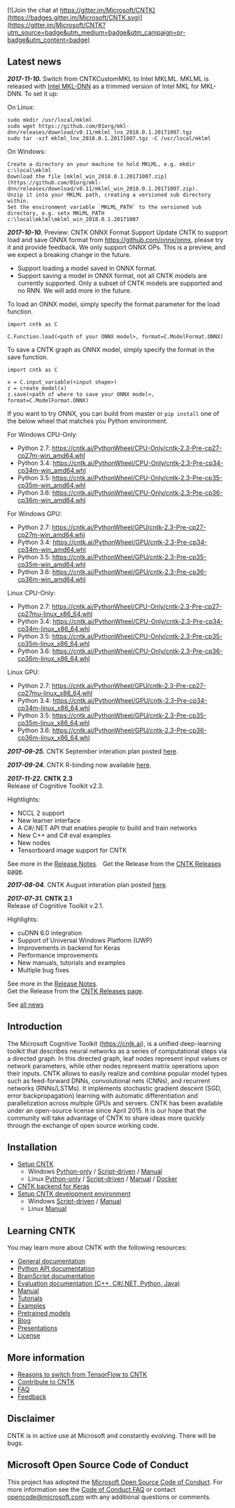 [![Join the chat at https://gitter.im/Microsoft/CNTK](https://badges.gitter.im/Microsoft/CNTK.svg)](https://gitter.im/Microsoft/CNTK?utm_source=badge&utm_medium=badge&utm_campaign=pr-badge&utm_content=badge)

## Latest news

***2017-11-10.*** Switch from CNTKCustomMKL to Intel MKLML. MKLML is released with [Intel MKL-DNN](https://github.com/01org/mkl-dnn/releases) as a trimmed version of Intel MKL for MKL-DNN. To set it up:

On Linux:

    sudo mkdir /usr/local/mklml
    sudo wget https://github.com/01org/mkl-dnn/releases/download/v0.11/mklml_lnx_2018.0.1.20171007.tgz
    sudo tar -xzf mklml_lnx_2018.0.1.20171007.tgz -C /usr/local/mklml

On Windows:

    Create a directory on your machine to hold MKLML, e.g. mkdir c:\local\mklml
    Download the file [mklml_win_2018.0.1.20171007.zip](https://github.com/01org/mkl-dnn/releases/download/v0.11/mklml_win_2018.0.1.20171007.zip).
    Unzip it into your MKLML path, creating a versioned sub directory within.
    Set the environment variable `MKLML_PATH` to the versioned sub directory, e.g. setx MKLML_PATH c:\local\mklml\mklml_win_2018.0.1.20171007

***2017-10-10.*** Preview: CNTK ONNX Format Support
Update CNTK to support load and save ONNX format from https://github.com/onnx/onnx, please try it and provide feedback. We only support ONNX OPs. This is a preview, and we expect a breaking change in the future.

* Support loading a model saved in ONNX format.
* Support saving a model in ONNX format, not all CNTK models are currently supported. Only a subset of CNTK models are supported and no RNN. We will add more in the future.

To load an ONNX model, simply specify the format parameter for the load function.
```
import cntk as C

C.Function.load(<path of your ONNX model>, format=C.ModelFormat.ONNX)
```

To save a CNTK graph as ONNX model, simply specify the format in the save function.

```
import cntk as C

x = C.input_variable(<input shape>)
z = create_model(x)
z.save(<path of where to save your ONNX model>, format=C.ModelFormat.ONNX)
```

If you want to try ONNX, you can build from master or `pip install` one of the below wheel that matches you Python environment.

For Windows CPU-Only:
* Python 2.7: https://cntk.ai/PythonWheel/CPU-Only/cntk-2.3-Pre-cp27-cp27m-win_amd64.whl
* Python 3.4: https://cntk.ai/PythonWheel/CPU-Only/cntk-2.3-Pre-cp34-cp34m-win_amd64.whl
* Python 3.5: https://cntk.ai/PythonWheel/CPU-Only/cntk-2.3-Pre-cp35-cp35m-win_amd64.whl
* Python 3.6: https://cntk.ai/PythonWheel/CPU-Only/cntk-2.3-Pre-cp36-cp36m-win_amd64.whl

For Windows GPU:
* Python 2.7: https://cntk.ai/PythonWheel/GPU/cntk-2.3-Pre-cp27-cp27m-win_amd64.whl
* Python 3.4: https://cntk.ai/PythonWheel/GPU/cntk-2.3-Pre-cp34-cp34m-win_amd64.whl
* Python 3.5: https://cntk.ai/PythonWheel/GPU/cntk-2.3-Pre-cp35-cp35m-win_amd64.whl
* Python 3.6: https://cntk.ai/PythonWheel/GPU/cntk-2.3-Pre-cp36-cp36m-win_amd64.whl

Linux CPU-Only:
* Python 2.7: https://cntk.ai/PythonWheel/CPU-Only/cntk-2.3-Pre-cp27-cp27mu-linux_x86_64.whl
* Python 3.4: https://cntk.ai/PythonWheel/CPU-Only/cntk-2.3-Pre-cp34-cp34m-linux_x86_64.whl
* Python 3.5: https://cntk.ai/PythonWheel/CPU-Only/cntk-2.3-Pre-cp35-cp35m-linux_x86_64.whl
* Python 3.6: https://cntk.ai/PythonWheel/CPU-Only/cntk-2.3-Pre-cp36-cp36m-linux_x86_64.whl

Linux GPU:
* Python 2.7: https://cntk.ai/PythonWheel/GPU/cntk-2.3-Pre-cp27-cp27mu-linux_x86_64.whl
* Python 3.4: https://cntk.ai/PythonWheel/GPU/cntk-2.3-Pre-cp34-cp34m-linux_x86_64.whl
* Python 3.5: https://cntk.ai/PythonWheel/GPU/cntk-2.3-Pre-cp35-cp35m-linux_x86_64.whl
* Python 3.6: https://cntk.ai/PythonWheel/GPU/cntk-2.3-Pre-cp36-cp36m-linux_x86_64.whl


***2017-09-25.*** CNTK September interation plan posted [here](https://github.com/Microsoft/CNTK/issues/2410).

***2017-09-24.*** CNTK R-binding now available [here](https://github.com/Microsoft/CNTK-R).

***2017-11-22.* CNTK 2.3**  
Release of Cognitive Toolkit v2.3.

Hightlights:
* NCCL 2 support
* New learner interface
* A C#/.NET API that enables people to build and train networks
* New C++ and C# eval examples
* New nodes
* Tensorboard image support for CNTK

See more in the [Release Notes](https://docs.microsoft.com/en-us/cognitive-toolkit/ReleaseNotes/CNTK_2_2_Release_Notes).  
Get the Release from the [CNTK Releases page](https://github.com/Microsoft/CNTK/releases).

***2017-08-04.*** CNTK August interation plan posted [here](https://github.com/Microsoft/CNTK/issues/2194).

***2017-07-31.* CNTK 2.1**  
Release of Cognitive Toolkit v.2.1.

Highlights:
* cuDNN 6.0 integration
* Support of Universal Windows Platform (UWP)
* Improvements in backend for Keras
* Performance improvements
* New manuals, tutorials and examples
* Multiple bug fixes

See more in the [Release Notes](https://docs.microsoft.com/en-us/cognitive-toolkit/ReleaseNotes/CNTK_2_1_Release_Notes).  
Get the Release from the [CNTK Releases page](https://github.com/Microsoft/CNTK/releases).

See [all news](https://docs.microsoft.com/en-us/cognitive-toolkit/news)

## Introduction

The Microsoft Cognitive Toolkit (https://cntk.ai), is a unified deep-learning toolkit that describes neural networks as a series of computational steps via a directed graph. In this directed graph, leaf nodes represent input values or network parameters, while other nodes represent matrix operations upon their inputs. CNTK allows to easily realize and combine popular model types such as feed-forward DNNs, convolutional nets (CNNs), and recurrent networks (RNNs/LSTMs). It implements stochastic gradient descent (SGD, error backpropagation) learning with automatic differentiation and parallelization across multiple GPUs and servers. CNTK has been available under an open-source license since April 2015. It is our hope that the community will take advantage of CNTK to share ideas more quickly through the exchange of open source working code.

## Installation

* [Setup CNTK](https://docs.microsoft.com/en-us/cognitive-toolkit/Setup-CNTK-on-your-machine)
    * Windows [Python-only](https://docs.microsoft.com/en-us/cognitive-toolkit/setup-windows-python) / [Script-driven](https://docs.microsoft.com/en-us/cognitive-toolkit/setup-windows-binary-script) / [Manual](https://docs.microsoft.com/en-us/cognitive-toolkit/setup-windows-binary-manual)
    * Linux [Python-only](https://docs.microsoft.com/en-us/cognitive-toolkit/setup-linux-python) / [Script-driven](https://docs.microsoft.com/en-us/cognitive-toolkit/setup-linux-binary-script) / [Manual](https://docs.microsoft.com/en-us/cognitive-toolkit/setup-linux-binary-manual) / [Docker](https://docs.microsoft.com/en-us/cognitive-toolkit/cntk-docker-containers)
* [CNTK backend for Keras](https://docs.microsoft.com/en-us/cognitive-toolkit/using-cntk-with-keras)
* [Setup CNTK development environment](https://docs.microsoft.com/en-us/cognitive-toolkit/setup-development-environment)
    * Windows [Script-driven](https://docs.microsoft.com/en-us/cognitive-toolkit/setup-cntk-with-script-on-windows) / [Manual](https://docs.microsoft.com/en-us/cognitive-toolkit/setup-cntk-on-windows)
    * Linux [Manual](https://docs.microsoft.com/en-us/cognitive-toolkit/setup-cntk-on-linux)

## Learning CNTK

You may learn more about CNTK with the following resources:
* [General documentation](https://docs.microsoft.com/en-us/cognitive-toolkit/)
* [Python API documentation](https://cntk.ai/pythondocs/)
* [BrainScript documentation](https://docs.microsoft.com/en-us/cognitive-toolkit/Using-CNTK-with-BrainScript)
* [Evaluation documentation (C++, C#/.NET, Python, Java)](https://docs.microsoft.com/en-us/cognitive-toolkit/CNTK-Evaluation-Overview)
* [Manual](https://github.com/Microsoft/CNTK/tree/master/Manual)
* [Tutorials](https://docs.microsoft.com/en-us/cognitive-toolkit/tutorials)
* [Examples](https://docs.microsoft.com/en-us/cognitive-toolkit/Examples)
* [Pretrained models](./PretrainedModels)
* [Blog](https://www.microsoft.com/en-us/cognitive-toolkit/blog/)
* [Presentations](https://docs.microsoft.com/en-us/cognitive-toolkit/Presentations)
* [License](./LICENSE.md)

## More information

* [Reasons to switch from TensorFlow to CNTK](https://docs.microsoft.com/en-us/cognitive-toolkit/reasons-to-switch-from-tensorflow-to-cntk)
* [Contribute to CNTK](https://docs.microsoft.com/en-us/cognitive-toolkit/Contributing-to-CNTK)
* [FAQ](https://docs.microsoft.com/en-us/cognitive-toolkit/CNTK-FAQ)
* [Feedback](https://docs.microsoft.com/en-us/cognitive-toolkit/Feedback-Channels)

## Disclaimer

CNTK is in active use at Microsoft and constantly evolving. There will be bugs.

## Microsoft Open Source Code of Conduct

This project has adopted the [Microsoft Open Source Code of Conduct](https://opensource.microsoft.com/codeofconduct/). For more information see the [Code of Conduct FAQ](https://opensource.microsoft.com/codeofconduct/faq/) or contact [opencode@microsoft.com](mailto:opencode@microsoft.com) with any additional questions or comments.

